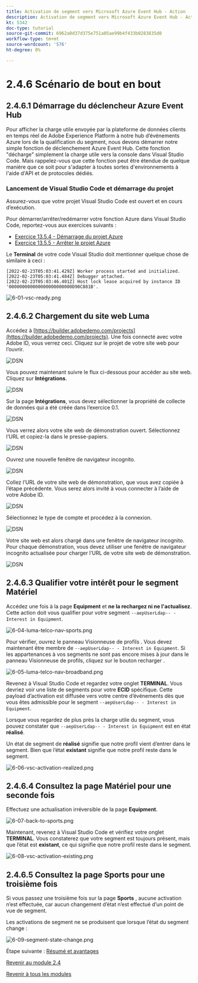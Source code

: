 ```yaml
---
title: Activation de segment vers Microsoft Azure Event Hub - Action
description: Activation de segment vers Microsoft Azure Event Hub - Action
kt: 5342
doc-type: tutorial
source-git-commit: 6962a0d37d375e751a05ae99b4f433b0283835d0
workflow-type: tm+mt
source-wordcount: '576'
ht-degree: 0%

---
```


# 2.4.6 Scénario de bout en bout

## 2.4.6.1 Démarrage du déclencheur Azure Event Hub

Pour afficher la charge utile envoyée par la plateforme de données clients en temps réel de Adobe Experience Platform à notre hub d’événements Azure lors de la qualification du segment, nous devons démarrer notre simple fonction de déclenchement Azure Event Hub. Cette fonction &quot;décharge&quot; simplement la charge utile vers la console dans Visual Studio Code. Mais rappelez-vous que cette fonction peut être étendue de quelque manière que ce soit pour s&#39;adapter à toutes sortes d&#39;environnements à l&#39;aide d&#39;API et de protocoles dédiés.

### Lancement de Visual Studio Code et démarrage du projet

Assurez-vous que votre projet Visual Studio Code est ouvert et en cours d’exécution.

Pour démarrer/arrêter/redémarrer votre fonction Azure dans Visual Studio Code, reportez-vous aux exercices suivants :

- [Exercice 13.5.4 - Démarrage du projet Azure](./ex5.md)
- [Exercice 13.5.5 - Arrêter le projet Azure](./ex5.md)

Le **Terminal** de votre code Visual Studio doit mentionner quelque chose de similaire à ceci :

```code
[2022-02-23T05:03:41.429Z] Worker process started and initialized.
[2022-02-23T05:03:41.484Z] Debugger attached.
[2022-02-23T05:03:46.401Z] Host lock lease acquired by instance ID '000000000000000000000000D90C881B'.
```

![6-01-vsc-ready.png](./images/vsc31.png)

## 2.4.6.2 Chargement du site web Luma

Accédez à [https://builder.adobedemo.com/projects](https://builder.adobedemo.com/projects). Une fois connecté avec votre Adobe ID, vous verrez ceci. Cliquez sur le projet de votre site web pour l’ouvrir.

![DSN](./../../../modules/gettingstarted/gettingstarted/images/web8.png)

Vous pouvez maintenant suivre le flux ci-dessous pour accéder au site web. Cliquez sur **Intégrations**.

![DSN](./../../../modules/gettingstarted/gettingstarted/images/web1.png)

Sur la page **Intégrations**, vous devez sélectionner la propriété de collecte de données qui a été créée dans l’exercice 0.1.

![DSN](./../../../modules/gettingstarted/gettingstarted/images/web2.png)

Vous verrez alors votre site web de démonstration ouvert. Sélectionnez l’URL et copiez-la dans le presse-papiers.

![DSN](./../../../modules/gettingstarted/gettingstarted/images/web3.png)

Ouvrez une nouvelle fenêtre de navigateur incognito.

![DSN](./../../../modules/gettingstarted/gettingstarted/images/web4.png)

Collez l’URL de votre site web de démonstration, que vous avez copiée à l’étape précédente. Vous serez alors invité à vous connecter à l’aide de votre Adobe ID.

![DSN](./../../../modules/gettingstarted/gettingstarted/images/web5.png)

Sélectionnez le type de compte et procédez à la connexion.

![DSN](./../../../modules/gettingstarted/gettingstarted/images/web6.png)

Votre site web est alors chargé dans une fenêtre de navigateur incognito. Pour chaque démonstration, vous devez utiliser une fenêtre de navigateur incognito actualisée pour charger l’URL de votre site web de démonstration.

![DSN](./../../../modules/gettingstarted/gettingstarted/images/web7.png)

## 2.4.6.3 Qualifier votre intérêt pour le segment Matériel

Accédez une fois à la page **Equipment** et **ne la rechargez ni ne l&#39;actualisez**. Cette action doit vous qualifier pour votre segment `--aepUserLdap-- - Interest in Equipment`.

![6-04-luma-telco-nav-sports.png](./images/luma1.png)

Pour vérifier, ouvrez le panneau Visionneuse de profils . Vous devez maintenant être membre de `--aepUserLdap-- - Interest in Equipment`. Si les appartenances à vos segments ne sont pas encore mises à jour dans le panneau Visionneuse de profils, cliquez sur le bouton recharger .

![6-05-luma-telco-nav-broadband.png](./images/luma2.png)

Revenez à Visual Studio Code et regardez votre onglet **TERMINAL**. Vous devriez voir une liste de segments pour votre **ECID** spécifique. Cette payload d’activation est diffusée vers votre centre d’événements dès que vous êtes admissible pour le segment `--aepUserLdap-- - Interest in Equipment`.

Lorsque vous regardez de plus près la charge utile du segment, vous pouvez constater que `--aepUserLdap-- - Interest in Equipment` est en état **réalisé**.

Un état de segment de **réalisé** signifie que notre profil vient d’entrer dans le segment. Bien que l’état **existant** signifie que notre profil reste dans le segment.

![6-06-vsc-activation-realized.png](./images/luma3.png)

## 2.4.6.4 Consultez la page Matériel pour une seconde fois

Effectuez une actualisation irréversible de la page **Equipment**.

![6-07-back-to-sports.png](./images/luma1.png)

Maintenant, revenez à Visual Studio Code et vérifiez votre onglet **TERMINAL**. Vous constaterez que votre segment est toujours présent, mais que l’état est **existant**, ce qui signifie que notre profil reste dans le segment.

![6-08-vsc-activation-existing.png](./images/luma4.png)

## 2.4.6.5 Consultez la page Sports pour une troisième fois

Si vous passez une troisième fois sur la page **Sports** , aucune activation n’est effectuée, car aucun changement d’état n’est effectué d’un point de vue de segment.

Les activations de segment ne se produisent que lorsque l’état du segment change :

![6-09-segment-state-change.png](./images/6-09-segment-state-change.png)

Étape suivante : [Résumé et avantages](./summary.md)

[Revenir au module 2.4](./segment-activation-microsoft-azure-eventhub.md)

[Revenir à tous les modules](./../../../overview.md)
